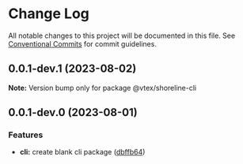# Change Log

All notable changes to this project will be documented in this file.
See [Conventional Commits](https://conventionalcommits.org) for commit guidelines.

## 0.0.1-dev.1 (2023-08-02)

**Note:** Version bump only for package @vtex/shoreline-cli





## 0.0.1-dev.0 (2023-08-01)


### Features

* **cli:** create blank cli package ([dbffb64](https://github.com/vtex/shoreline/commit/dbffb640067cafcc97c215e9945baa95fdca266b))
